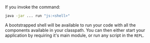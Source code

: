 If you invoke the command:

```bash
java -jar ... run "js:<shell>"
```

A bootstrapped shell will be available to run your code with all the components available in your classpath. You can
then either start your application by requiring it's main module, or run any script in the `REPL`.
